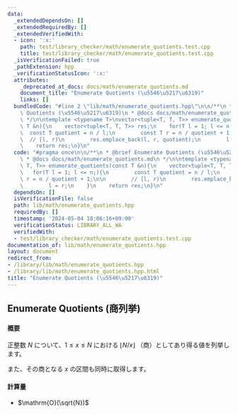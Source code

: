 ```yaml
---
data:
  _extendedDependsOn: []
  _extendedRequiredBy: []
  _extendedVerifiedWith:
  - icon: ':x:'
    path: test/library_checker/math/enumerate_quotients.test.cpp
    title: test/library_checker/math/enumerate_quotients.test.cpp
  _isVerificationFailed: true
  _pathExtension: hpp
  _verificationStatusIcon: ':x:'
  attributes:
    _deprecated_at_docs: docs/math/enumerate_quotients.md
    document_title: "Enumerate Quotients (\u5546\u5217\u6319)"
    links: []
  bundledCode: "#line 2 \"lib/math/enumerate_quotients.hpp\"\n\n/**\n * @brief Enumerate\
    \ Quotients (\u5546\u5217\u6319)\n * @docs docs/math/enumerate_quotients.md\n\
    \ */\n\ntemplate <typename T>\nvector<tuple<T, T, T>> enumerate_quotients(const\
    \ T &n){\n    vector<tuple<T, T, T>> res;\n    for(T l = 1; l <= n;){\n      \
    \  const T quotient = n / l;\n        const T r = n / quotient + 1;\n\n      \
    \  // [l, r)\n        res.emplace_back(l, r, quotient);\n        l = r;\n    }\n\
    \    return res;\n}\n"
  code: "#pragma once\n\n/**\n * @brief Enumerate Quotients (\u5546\u5217\u6319)\n\
    \ * @docs docs/math/enumerate_quotients.md\n */\n\ntemplate <typename T>\nvector<tuple<T,\
    \ T, T>> enumerate_quotients(const T &n){\n    vector<tuple<T, T, T>> res;\n \
    \   for(T l = 1; l <= n;){\n        const T quotient = n / l;\n        const T\
    \ r = n / quotient + 1;\n\n        // [l, r)\n        res.emplace_back(l, r, quotient);\n\
    \        l = r;\n    }\n    return res;\n}\n"
  dependsOn: []
  isVerificationFile: false
  path: lib/math/enumerate_quotients.hpp
  requiredBy: []
  timestamp: '2024-05-04 18:06:16+09:00'
  verificationStatus: LIBRARY_ALL_WA
  verifiedWith:
  - test/library_checker/math/enumerate_quotients.test.cpp
documentation_of: lib/math/enumerate_quotients.hpp
layout: document
redirect_from:
- /library/lib/math/enumerate_quotients.hpp
- /library/lib/math/enumerate_quotients.hpp.html
title: "Enumerate Quotients (\u5546\u5217\u6319)"
---
```

## Enumerate Quotients (商列挙)

#### 概要

正整数 $N$ について、$1 \leq x \leq N$ における $\lfloor N / x \rfloor$ （商）としてあり得る値を列挙します。

また、その商となる $x$ の区間も同時に取得します。

#### 計算量

- $\mathrm{O}(\sqrt{N})$